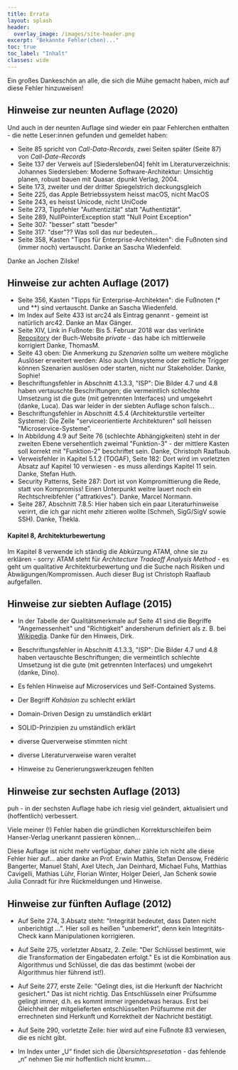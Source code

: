```yaml
---
title: Errata
layout: splash
header:
  overlay_image: /images/site-header.png
excerpt: "Bekannte Fehler(chen)..."
toc: true
toc_label: "Inhalt"
classes: wide
---
```



Ein großes Dankeschön an alle, die sich die Mühe gemacht haben, mich auf diese
Fehler hinzuweisen!

## Hinweise zur neunten Auflage (2020)

Und auch in der neunten Auflage sind wieder ein paar Fehlerchen enthalten - die nette Leser:innen gefunden und gemeldet haben:

* Seite 85 spricht von _Call-Data-Records_, zwei Seiten später (Seite 87) von _Call-Date-Records_ 
* Seite 137 der Verweis auf [Siedersleben04] fehlt im Literaturverzeichnis: Johannes Siedersleben: Moderne Software-Architektur: Umsichtig planen, robust bauen mit Quasar. dpunkt Verlag, 2004.
* Seite 173, zweiter und der dritter Spiegelstrich deckungsgleich
* Seite 225, das Apple Betriebssystem heisst macOS, nicht MacOS
* Seite 243, es heisst Unicode, nicht UniCode
* Seite 273, Tippfehler "Authentizität" statt "Authentiztät".
* Seite 289, NullPointerException statt "Null Point Exception"
* Seite 307: "besser" statt "besder"
* Seite 317: "dser"?? Was soll das nur bedeuten...
* Seite 358, Kasten "Tipps für Enterprise-Architekten": die Fußnoten sind (immer noch) vertauscht. Danke an Sascha Wiedenfeld. 

Danke an Jochen Zilske!

## Hinweise zur achten Auflage (2017)

* Seite 356, Kasten "Tipps für Enterprise-Architekten": die Fußnoten (* und **) sind vertauscht. Danke an Sascha Wiedenfeld. 
* Im Index auf Seite 433 ist arc24 als Eintrag genannt - gemeint ist natürlich arc42. Danke an Max Gänger.
* Seite XIV, Link in Fußnote: Bis 5. Februar 2018 war das verlinkte
[Repository](https://github.com/gernotstarke/esabuch.de-site)
der Buch-Website _private_ - das habe ich mittlerweile korrigiert Danke, ThomasM.
* Seite 43 oben: Die Anmerkung zu _Szenarien_ sollte um weitere mögliche Auslöser erweitert werden: Also auch Umsysteme oder zeitliche Trigger
können Szenarien auslösen oder starten, nicht nur Stakeholder. Danke, Sophie!
* Beschriftungsfehler in Abschnitt 4.1.3.3, "ISP": Die Bilder 4.7 und 4.8 haben vertauschte Beschriftungen; die vermeintlich schlechte Umsetzung ist die gute (mit getrennten Interfaces) und umgekehrt (danke, Luca). Das war leider in der siebten Auflage schon falsch...
* Beschriftungsfehler in Abschnitt 4.5.4 (Architekturstile verteilter Systeme): Die Zeile "serviceorientierte Architekturen" soll heissen "Microservice-Systeme".
* In Abbildung 4.9 auf Seite 76 (schlechte Abhängigkeiten) steht in der zweiten Ebene versehentlich zweimal "Funktion-3" - der mittlere Kasten soll korrekt mit "Funktion-2" beschriftet sein. Danke, Christoph Raaflaub.
* Verweisfehler in Kapitel 5.1.2 (TOGAF), Seite 182: Dort wird im vorletzten Absatz auf Kapitel 10 verwiesen - es muss allerdings Kapitel 11 sein. Danke, Stefan Huth.
* Security Patterns, Seite 287: Dort ist von Kompromittierung die Rede, statt von Kompromiss! Einen Unterpunkt weitre lauert noch ein Rechtschreibfehler ("attratkives"). Danke, Marcel Normann.
* Seite 287, Abschnitt 7.8.5: Hier haben sich ein paar Literaturhinweise verirrt, die ich gar nicht mehr zitieren wollte (Schmeh, SigG/SigV sowie SSH). Danke, Thekla.

#### Kapitel 8, Architekturbewertung

Im Kapitel 8 verwende ich ständig die Abkürzung ATAM, ohne sie zu erklären - sorry:
ATAM steht für _Architecture Tradeoff Analysis Method_ - es geht um qualitative
Architekturbewertung und die Suche nach Risiken und Abwägungen/Kompromissen. Auch dieser Bug ist Christoph Raaflaub aufgefallen.


## Hinweise zur siebten Auflage (2015)

* In der Tabelle der Qualitätsmerkmale auf Seite 41 sind die Begriffe "Angemessenheit" und "Richtigkeit" andersherum definiert als z. B. bei [Wikipedia](https://de.wikipedia.org/wiki/ISO/IEC_9126). Danke für den Hinweis, Dirk.
* Beschriftungsfehler in Abschnitt 4.1.3.3, "ISP": Die Bilder 4.7 und 4.8 haben vertauschte Beschriftungen; die vermeintlich schlechte Umsetzung ist die gute (mit getrennten Interfaces) und umgekehrt (danke, Dino).

* Es fehlen Hinweise auf Microservices und Self-Contained Systems.
* Der Begriff _Kohäsion_ zu schlecht erklärt
* Domain-Driven Design zu umständlich erklärt
* SOLID-Prinzipien zu umständlich erklärt
* diverse Querverweise stimmten nicht
* diverse Literaturverweise waren veraltet
* Hinweise zu Generierungswerkzeugen fehlten


## Hinweise zur sechsten Auflage (2013)
puh - in der sechsten Auflage habe ich riesig viel geändert, aktualisiert und (hoffentlich) verbessert.

Viele meiner (!) Fehler haben die gründlichen Korrekturschleifen beim
Hanser-Verlag unerkannt passieren können...

Diese Auflage ist nicht mehr verfügbar, daher zähle ich nicht alle
diese Fehler hier auf... aber danke an Prof. Erwin Mathis,
Stefan Densow, Frédéric Bangerter, Manuel Stahl, Axel Utech, Jan Deinhard,
Michael Fuhs, Matthias Cavigelli, Mathias Lühr, Florian Winter,
Holger Deierl, Jan Schenk sowie Julia Conradt für ihre Rückmeldungen
und Hinweise.


## Hinweise zur fünften Auflage (2012)

* Auf Seite 274, 3.Absatz steht: "Integrität bedeutet, dass Daten nicht unberichtigt ...". Hier soll es heißen "unbemerkt“, denn kein Integritäts-Check kann Manipulationen korrigieren.
* Auf Seite 275, vorletzter Absatz, 2. Zeile: "Der Schlüssel bestimmt, wie die Transformation der Eingabedaten erfolgt." Es ist die Kombination aus Algorithmus und Schlüssel, die das das bestimmt (wobei der Algorithmus hier führend ist!).
* Auf Seite 277, erste Zeile: "Gelingt dies, ist die Herkunft der Nachricht gesichert." Das ist nicht richtig. Das Entschlüsseln einer Prüfsumme gelingt immer, d.h. es kommt immer irgendetwas heraus. Erst bei Gleichheit der mitgelieferten entschlüsselten Prüfsumme mit der errechneten sind Herkunft und Korrektheit der Nachricht bestätigt.
* Auf Seite 290, vorletzte Zeile: hier wird auf eine Fußnote 83 verwiesen, die es nicht gibt.

* Im Index unter „U“ findet sich die _Übersichtspresetation_ - das fehlende „n“ nehmen Sie mir hoffentlich nicht krumm...
